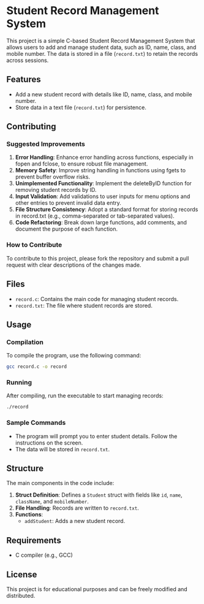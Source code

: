
# Student Record Management System

This project is a simple C-based Student Record Management System that allows users to add and manage student data, such as ID, name, class, and mobile number. The data is stored in a file (`record.txt`) to retain the records across sessions.

## Features
- Add a new student record with details like ID, name, class, and mobile number.
- Store data in a text file (`record.txt`) for persistence.

## Contributing
### Suggested Improvements
1. **Error Handling**: Enhance error handling across functions, especially in fopen and fclose, to ensure robust file management.
2. **Memory Safety**: Improve string handling in functions using fgets to prevent buffer overflow risks.
3. **Unimplemented Functionality**: Implement the deleteByID function for removing student records by ID.
4. **Input Validation**: Add validations to user inputs for menu options and other entries to prevent invalid data entry.
5. **File Structure Consistency**: Adopt a standard format for storing records in record.txt (e.g., comma-separated or tab-separated values).
6. **Code Refactoring**: Break down large functions, add comments, and document the purpose of each function.
### How to Contribute
To contribute to this project, please fork the repository and submit a pull request with clear descriptions of the changes made.
## Files
- `record.c`: Contains the main code for managing student records.
- `record.txt`: The file where student records are stored.

## Usage
### Compilation
To compile the program, use the following command:
```bash
gcc record.c -o record
```

### Running
After compiling, run the executable to start managing records:
```bash
./record
```

### Sample Commands
- The program will prompt you to enter student details. Follow the instructions on the screen.
- The data will be stored in `record.txt`.

## Structure
The main components in the code include:
1. **Struct Definition**: Defines a `Student` struct with fields like `id`, `name`, `className`, and `mobileNumber`.
2. **File Handling**: Records are written to `record.txt`.
3. **Functions**:
   - `addStudent`: Adds a new student record.

## Requirements
- C compiler (e.g., GCC)

## License
This project is for educational purposes and can be freely modified and distributed.

